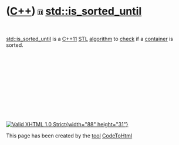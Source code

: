 



 

 

 

 

 

([C++](Cpp.htm)) ![C++11](PicCpp11.png) [std::is\_sorted\_until](CppIs_sorted_until.htm)
========================================================================================

 

[std::is\_sorted\_until](CppIs_sorted_until.htm) is a [C++11](Cpp11.htm)
[STL](CppStl.htm) [algorithm](CppAlgorithm.htm) to [check](CppCheck.htm)
if a [container](CppContainer.htm) is sorted.

 

 

 

 

 





 

[![Valid XHTML 1.0 Strict](valid-xhtml10.png){width="88"
height="31"}](http://validator.w3.org/check?uri=referer)

This page has been created by the [tool](Tools.htm)
[CodeToHtml](ToolCodeToHtml.htm)
